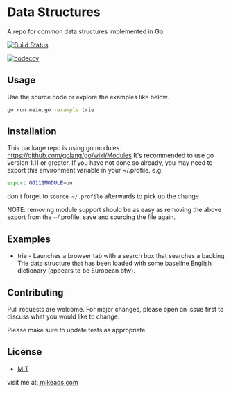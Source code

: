 # Data Structures

A repo for common data structures implemented in Go.

[![Build Status](https://travis-ci.com/meads/datastructures.svg?branch=master)](https://travis-ci.com/meads/datastructures)

[![codecov](https://codecov.io/gh/meads/datastructures/branch/master/graph/badge.svg?sanitize=true)](https://codecov.io/gh/meads/datastructures)


## Usage
Use the source code or explore the examples like below.
```bash
go run main.go -example trie

```
## Installation

This package repo is using go modules. https://github.com/golang/go/wiki/Modules
It's recommended to use go version 1.11 or greater. If you have not done so already, you may need to export this environment variable in your ~/.profile. e.g. 
```bash 
export GO111MODULE=on
```
don't forget to `source ~/.profile` afterwards to pick up the change

NOTE: removing module support should be as easy as removing the above export from the ~/.profile, save and sourcing the file again. 


## Examples
- trie - Launches a browser tab with a search box that searches a backing Trie data structure that has been loaded with some baseline English dictionary (appears to be European btw).


## Contributing
Pull requests are welcome. For major changes, please open an issue first to discuss what you would like to change.

Please make sure to update tests as appropriate.

## License
- [MIT](https://choosealicense.com/licenses/mit/)

visit me at:[ mikeads.com](https://mikeads.com/)